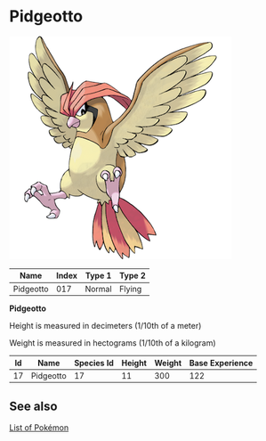 # Pidgeotto


![Pidgeotto](images/017.png)

| **Name** | **Index** | **Type 1** | **Type 2** |
|----|----|----|----|
| Pidgeotto | 017 | Normal | Flying  |

**Pidgeotto** 


Height is measured in decimeters (1/10th of a meter)

Weight is measured in hectograms (1/10th of a kilogram)

| **Id** | **Name** | **Species Id** | **Height** | **Weight** | **Base Experience** |
|--------|----------|----------------|------------|------------|---------------------|
| 17 | Pidgeotto | 17 | 11 | 300 | 122 |


## See also

[List of Pokémon](../pokemon.md)
